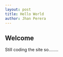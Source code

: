 ```yaml
---
layout: post
title: Hello World
author: Jhan Perera
---
```



## Welcome

Still coding the site so........
